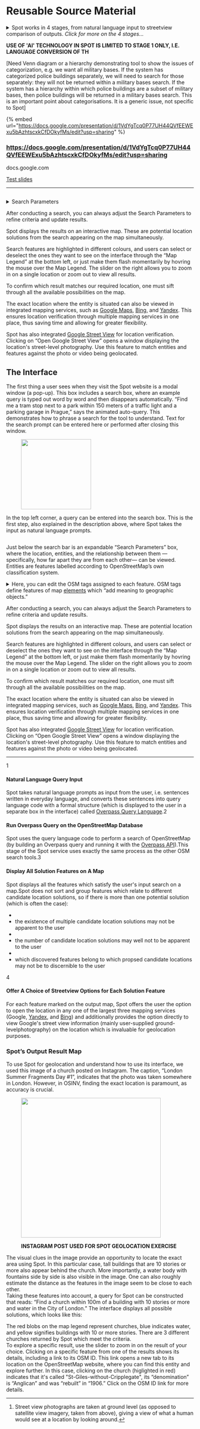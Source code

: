 # Reusable Source Material

<details>

<summary>Spot works in 4 stages, from natural language input to streetview comparison of outputs. <em>Click for more on the 4 stages...</em></summary>

1. Spot takes natural language prompts as input from the user, i.e. sentences written in everyday language, and converts these sentences into query language  code with a formal structure (which isdisplayed to the user in a separate box in the interface) called [Overpass Query Language](https://wiki.openstreetmap.org/wiki/Overpass_API/Overpass_QL).
2. Spot  uses the query  language code to perform a search of OpenStreetMap (by building an Overpass query).
3. Spot displays all the features which satisfy the user's input search on a map. It does not sort features which relate to different candidate location solutions, so if there is more than one potential solution,&#x20;

1) For each feature marked on the output map, Spot offers the user the option to open a [street view](#user-content-fn-1)[^1] window within the tool, using data from a choice of three of the largest providers of street view photography (Google, Yandex, and Bing).

</details>

**USE OF 'AI' TECHNOLOGY IN SPOT IS LIMITED TO STAGE 1 ONLY, I.E. LANGUAGE CONVERSION OF TH**

\[Need Venn diagram or a hierarchy demonstrating tool to show the issues of categorization, e.g. we want all military bases. If the system has categorized police buildings separately, we will need to search for those separately: they will not be returned within a military bases search. If the system has a hierarchy within which police buildings are a subset of military bases, then police buildings will be returned in a military bases search. This is an important point about categorisations. It is a generic issue, not specific to Spot]

{% embed url="https://docs.google.com/presentation/d/1VdYgTcq0P77UH44QVfEEWExu5bAzhtscxkCfDOkyfMs/edit?usp=sharing" %}

### https://docs.google.com/presentation/d/1VdYgTcq0P77UH44QVfEEWExu5bAzhtscxkCfDOkyfMs/edit?usp=sharing <a href="#react-aria6249617902-r1rkh" id="react-aria6249617902-r1rkh"></a>

docs.google.com

​[Test slides](https://docs.google.com/presentation/d/1VdYgTcq0P77UH44QVfEEWExu5bAzhtscxkCfDOkyfMs/edit?usp=sharing)

***

<figure><img src=".gitbook/assets/image (12).png" alt=""><figcaption></figcaption></figure>

<details>

<summary>Search Parameters</summary>

Here, you can edit the OSM tags assigned to each feature. OSM tags define features of map [elements](https://wiki.openstreetmap.org/wiki/Tags) which “add meaning to geographic objects.”&#x20;

According to the TagInfo site for OSM tags, “there is no fixed list of those tags. New tags can be invented and used as needed. Everybody can come up with a new tag and add it to new or existing objects.”

A tag is made of two [items](https://wiki.openstreetmap.org/wiki/Tags): a key and a value. A key describes the category or type of feature. A [value](https://wiki.openstreetmap.org/wiki/Tags) “provides detail for the key-specified feature." For example, an OSM key, “waterway”, can have multiple values that define this key. Some of them include a stream, ditch, river, drain, canal, and dam, among others. These can be adjusted depending on the needs of the search.

This feature is similar to [Bellingcat’s OpenStreetMap](https://osm-search.bellingcat.com/) search tool, which uses a custom setting for adding features, enabling adjustments via the OSM key and value.

</details>

After conducting a search, you can always adjust the Search Parameters to refine criteria and update results.

Spot displays the results on an interactive map. These are potential location solutions from the search appearing on the map simultaneously.&#x20;

Search features are highlighted in different colours, and users can select or deselect the ones they want to see on the interface through the “Map Legend” at the bottom left, or just make them flash momentarily by hovring the mouse over the Map Legend. The slider on the right allows you to zoom in on a single location or zoom out to view all results.

To confirm which result matches our required location, one must sift through all the available possibilities on the map.&#x20;

The exact location where the entity is situated can also be viewed in integrated mapping services, such as [Google Maps](https://bellingcat.gitbook.io/toolkit/more/all-tools/google-maps), [Bing](https://app.gitbook.com/u/ViCSKrNRRpZOOjQVlfLHkPMJAqw1), and [Yandex](https://bellingcat.gitbook.io/toolkit/more/all-tools/yandex-maps). This ensures location verification through multiple mapping services in one place, thus saving time and allowing for greater flexibility.

Spot has also integrated [Google Street View](https://bellingcat.gitbook.io/toolkit/more/all-tools/google-maps#street-view) for location verification. Clicking on “Open Google Street View” opens a window displaying the location's street-level photography. Use this feature to match entities and features against the photo or video being geolocated.

## The Interface

The first thing a user sees when they visit the Spot website is a modal window (a pop-up). This box includes a search box, where an example query is typed out word by word and then disappears automatically. “Find me a tram stop next to a park within 150 meters of a traffic light and a parking garage in Prague,” says the animated auto-query. This demonstrates how to phrase a search for the tool to understand. Text for the search prompt can be entered here or performed after closing this window.

<figure><img src=".gitbook/assets/Animated aut-query.png" alt="" width="188"><figcaption></figcaption></figure>

In the top left corner, a query can be entered into the search box. This is the first step, also explained in the description above, where Spot takes the input as natural language prompts.

<figure><img src=".gitbook/assets/Search parameters.png" alt=""><figcaption></figcaption></figure>

Just below the search bar is an expandable “Search Parameters” box, where the location, entities, and the relationship between them —specifically, how far apart they are from each other— can be viewed. Entities are features labelled according to OpenStreetMap’s own classification system.&#x20;

<details>

<summary>Here, you can edit the OSM tags assigned to each feature. OSM tags define features of map <a href="https://wiki.openstreetmap.org/wiki/Tags">elements</a> which “add meaning to geographic objects.” </summary>

According to the TagInfo site for OSM tags, “there is no fixed list of those tags. New tags can be invented and used as needed. Everybody can come up with a new tag and add it to new or existing objects.”

A tag is made of two [items](https://wiki.openstreetmap.org/wiki/Tags): a key and a value. A key describes the category or type of feature. A [value](https://wiki.openstreetmap.org/wiki/Tags) “provides detail for the key-specified feature." For example, an OSM key, “waterway”, can have multiple values that define this key. Some of them include a stream, ditch, river, drain, canal, and dam, among others. These can be adjusted depending on the needs of the search.

This feature is similar to [Bellingcat’s OpenStreetMap](https://osm-search.bellingcat.com/) search tool, which uses a custom setting for adding features, enabling adjustments via the OSM key and value.

</details>



After conducting a search, you can always adjust the Search Parameters to refine criteria and update results.

Spot displays the results on an interactive map. These are potential location solutions from the search appearing on the map simultaneously.&#x20;

Search features are highlighted in different colours, and users can select or deselect the ones they want to see on the interface through the “Map Legend” at the bottom left, or just make them flash momentarily by hovring the mouse over the Map Legend. The slider on the right allows you to zoom in on a single location or zoom out to view all results.

To confirm which result matches our required location, one must sift through all the available possibilities on the map.&#x20;

The exact location where the entity is situated can also be viewed in integrated mapping services, such as [Google Maps](https://bellingcat.gitbook.io/toolkit/more/all-tools/google-maps), [Bing](https://app.gitbook.com/u/ViCSKrNRRpZOOjQVlfLHkPMJAqw1), and [Yandex](https://bellingcat.gitbook.io/toolkit/more/all-tools/yandex-maps). This ensures location verification through multiple mapping services in one place, thus saving time and allowing for greater flexibility.

Spot has also integrated [Google Street View](https://bellingcat.gitbook.io/toolkit/more/all-tools/google-maps#street-view) for location verification. Clicking on “Open Google Street View” opens a window displaying the location's street-level photography. Use this feature to match entities and features against the photo or video being geolocated.

***

1

#### &#x20;<a href="#natural-language-query-input" id="natural-language-query-input"></a>

#### Natural Language Query Input <a href="#natural-language-query-input" id="natural-language-query-input"></a>

Spot takes natural language prompts as input from the user, i.e. sentences written in everyday language, and converts these sentences into query language code with a formal structure (which is displayed to the user in a separate box in the interface) called [Overpass Query Language](https://wiki.openstreetmap.org/wiki/Overpass_API/Overpass_QL).​​​2

#### &#x20;<a href="#run-overpass-query-on-the-openstreetmap-database" id="run-overpass-query-on-the-openstreetmap-database"></a>

#### Run Overpass Query on the OpenStreetMap Database <a href="#run-overpass-query-on-the-openstreetmap-database" id="run-overpass-query-on-the-openstreetmap-database"></a>

Spot uses the query language code to perform a search of OpenStreetMap (by building an Overpass query and running it with the [Overpass API](https://wiki.openstreetmap.org/wiki/Overpass_API)).This stage of the Spot service uses exactly the same process as the other OSM search tools.3

#### &#x20;<a href="#display-all-solution-features-on-a-map" id="display-all-solution-features-on-a-map"></a>

#### Display All Solution Features on A Map <a href="#display-all-solution-features-on-a-map" id="display-all-solution-features-on-a-map"></a>

Spot displays all the features which satisfy the user's input search on a map.Spot does not sort and group features which relate to different candidate location solutions, so if there is more than one potential solution (which is often the case):

*
* the existence of multiple candidate location solutions may not be apparent to the user
*
* the number of candidate location solutions may well not to be apparent to the user
*
* which discovered features belong to which propsed candidate locations may not be to discernible to the user

4

#### &#x20;<a href="#offer-a-choice-of-streetview-options-for-each-solution-feature" id="offer-a-choice-of-streetview-options-for-each-solution-feature"></a>

#### Offer A Choice of Streetview Options for Each Solution Feature <a href="#offer-a-choice-of-streetview-options-for-each-solution-feature" id="offer-a-choice-of-streetview-options-for-each-solution-feature"></a>

For each feature marked on the output map, Spot offers the user the option to open the location in any one of the largest three mapping services (Google, [Yandex](https://bellingcat.gitbook.io/toolkit/more/all-tools/yandex-maps), and [Bing](https://bellingcat.gitbook.io/toolkit/more/all-tools/bing-maps)) and additionally provides the option directly to view Google's street view information (mainly user-supplied ground-levelphotography) on the location which is invaluable for geolocation purposes.

### Spot’s Output Result Map&#x20;

To use Spot for geolocation and understand how to use its interface, we used this image of a church posted on Instagram. The caption, “London Summer Fragments Day #1”, indicates that the photo was taken somewhere in London. However, in OSINV, finding the exact location is paramount, as accuracy is crucial.

<figure><img src=".gitbook/assets/Blurred Insta users.png" alt="" width="375"><figcaption><p><strong>INSTAGRAM POST USED FOR SPOT GEOLOCATION EXERCISE</strong></p></figcaption></figure>

The visual clues in the image provide an opportunity to locate the exact area using Spot. In this particular case, tall buildings that are 10 stories or more also appear behind the church. More importantly, a water body with fountains side by side is also visible in the image. One can also roughly estimate the distance as the features in the image seem to be close to each other.\
Taking these features into account, a query for Spot can be constructed that reads: “Find a church within 100m of a building with 10 stories or more and water in the City of London.” The interface displays all possible solutions, which looks like this:



The red blobs on the map legend represent churches, blue indicates water, and yellow signifies buildings with 10 or more stories. There are 3 different churches returned by Spot which meet the criteria.\
To explore a specific result, use the slider to zoom in on the result of your choice. Clicking on a specific feature from one of the results shows its details, including a link to its OSM ID. This link opens a new tab to its location on the OpenStreetMap website, where you can find this entity and explore further. In this case, clicking on the church (higlighted in red) indicates that it's called "St-Giles-without-Cripplegate", its “denomination” is “Anglican” and was “rebuilt” in “1906.” Click on the OSM ID link for more details.

[^1]: Street view photographs are taken at ground level (as opposed to satellite view imagery, taken from above), giving a view of what a human would see at a location by looking around.
